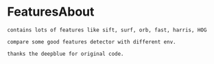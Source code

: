 # FeaturesAbout
	contains lots of features like sift, surf, orb, fast, harris, HOG

	compare some good features detector with different env.

	thanks the deepblue for original code.
